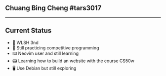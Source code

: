 ## Chuang Bing Cheng #tars3017
---
## Current Status
* :school_satchel: WLSH 3nd
* :rocket: Still practicing competitive programming
* :keyboard: Neovim user and still learning
* :pager: Learning how to build an website with the course CS50w
* :desktop_computer: Use Debian but still exploring

<!--
**tars3017/tars3017** is a ✨ _special_ ✨ repository because its `README.md` (this file) appears on your GitHub profile.

Here are some ideas to get you started:

- 🔭 I’m currently working on ...
- 🌱 I’m currently learning ...
- 👯 I’m looking to collaborate on ...
- 🤔 I’m looking for help with ...
- 💬 Ask me about ...
- 📫 How to reach me: ...
- 😄 Pronouns: ...
- ⚡ Fun fact: ...
-->
